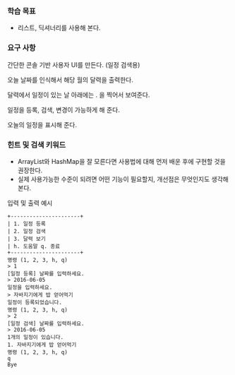 ### 학습 목표
* 리스트, 딕셔너리를 사용해 본다.

### 요구 사항

간단한 콘솔 기반 사용자 UI를 만든다. (일정 검색용)

오늘 날짜를 인식해서 해당 월의 달력을 출력한다.

달력에서 일정이 있는 날 아래에는 . 을 찍어서 보여준다.

일정을 등록, 검색, 변경이 가능하게 해 준다.

오늘의 일정을 표시해 준다.

### 힌트 및 검색 키워드
* ArrayList와 HashMap을 잘 모른다면 사용법에 대해 먼저 배운 후에 구현할 것을 권장한다. 
* 실제 사용가능한 수준이 되려면 어떤 기능이 필요할지, 개선점은 무엇인지도 생각해 본다.

입력 및 출력 예시
```shell
+----------------------+
| 1. 일정 등록           
| 2. 일정 검색           
| 3. 달력 보기
| h. 도움말 q. 종료
+----------------------+
명령 (1, 2, 3, h, q)
> 1
[일정 등록] 날짜를 입력하세요.
> 2016-06-05
일정을 입력하세요.
> 자바지기에게 밥 얻어먹기
일정이 등록되었습니다.
명령 (1, 2, 3, h, q)
> 2
[일정 검색] 날짜를 입력하세요.
> 2016-06-05
1개의 일정이 있습니다.
1. 자바지기에게 밥 얻어먹기
명령 (1, 2, 3, h, q)
q
Bye
```